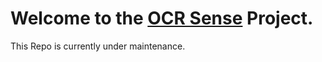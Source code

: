 # Welcome to the [OCR Sense](https://ocrsense.vercel.app/) Project.

This Repo is currently under maintenance.